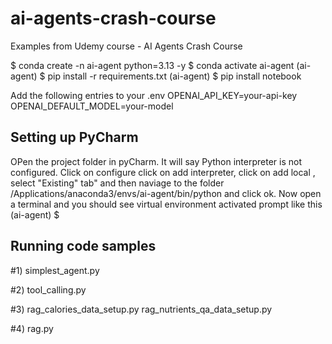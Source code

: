 # ai-agents-crash-course
Examples from Udemy course - AI Agents Crash Course

$ conda create -n ai-agent python=3.13 -y
$ conda activate ai-agent
(ai-agent) $ pip install -r requirements.txt
(ai-agent) $ pip install notebook

Add the following entries to your .env
OPENAI_API_KEY=your-api-key
OPENAI_DEFAULT_MODEL=your-model

Setting up PyCharm 
---------- 
OPen the project folder in pyCharm. It will say Python interpreter is not configured. 
Click on configure click on add interpreter, click on add local , select "Existing" tab" and then naviage to 
the folder /Applications/anaconda3/envs/ai-agent/bin/python and click ok. 
Now open a terminal and you should see virtual environment activated prompt like this
(ai-agent) $


Running code samples
--------------
#1)
simplest_agent.py

#2)
tool_calling.py

#3)
rag_calories_data_setup.py
rag_nutrients_qa_data_setup.py

#4)
rag.py

